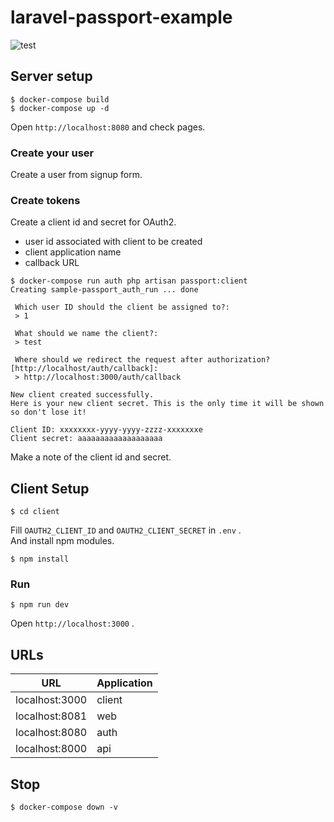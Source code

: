# laravel-passport-example

![test](https://user-images.githubusercontent.com/14346370/130815411-065ac244-78c2-47b4-b9f6-8910dff0bfbc.png)

## Server setup

```
$ docker-compose build
$ docker-compose up -d
```
Open `http://localhost:8080` and check pages.  

### Create your user

Create a user from signup form.

### Create tokens

Create a client id and secret for OAuth2.  

- user id associated with client to be created
- client application name
- callback URL

```
$ docker-compose run auth php artisan passport:client
Creating sample-passport_auth_run ... done

 Which user ID should the client be assigned to?:
 > 1

 What should we name the client?:
 > test

 Where should we redirect the request after authorization? [http://localhost/auth/callback]:
 > http://localhost:3000/auth/callback

New client created successfully.
Here is your new client secret. This is the only time it will be shown so don't lose it!

Client ID: xxxxxxxx-yyyy-yyyy-zzzz-xxxxxxxe
Client secret: aaaaaaaaaaaaaaaaaaa
```
Make a note of the client id and secret.

## Client Setup

```
$ cd client
```

Fill `OAUTH2_CLIENT_ID` and `OAUTH2_CLIENT_SECRET` in `.env` .  
And install npm modules.

```
$ npm install
```

### Run

```
$ npm run dev
```
Open `http://localhost:3000` .

## URLs

| URL | Application |
----|---- 
| localhost:3000 | client |
| localhost:8081 | web |
| localhost:8080 | auth |
| localhost:8000 | api |

## Stop

```
$ docker-compose down -v
```
